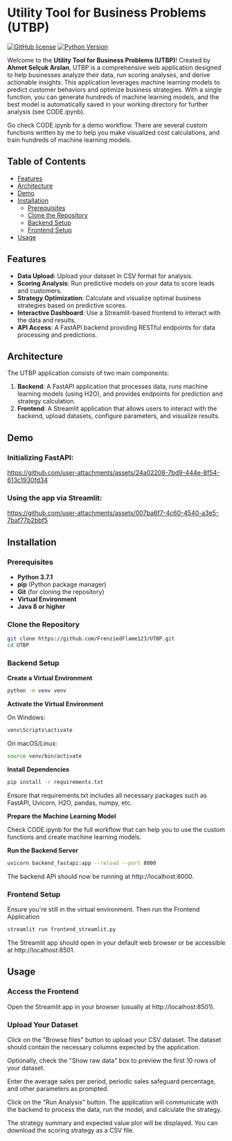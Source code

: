 # Utility Tool for Business Problems (UTBP)

[![GitHub license](https://img.shields.io/badge/license-MIT-blue.svg)](LICENSE)
[![Python Version](https://img.shields.io/badge/python-3.7.1-brightgreen)](https://www.python.org/downloads/)

Welcome to the **Utility Tool for Business Problems (UTBP)**! Created by **Ahmet Selçuk Arslan**, UTBP is a comprehensive web application designed to help businesses analyze their data, run scoring analyses, and derive actionable insights. This application leverages machine learning models to predict customer behaviors and optimize business strategies. With a single function, you can generate hundreds of machine learning models, and the best model is automatically saved in your working directory for further analysis (see CODE.ipynb).

Go check CODE.ipynb for a demo workflow. There are several custom functions written by me to help you make visualized cost calculations, and train hundreds of machine learning models.

## Table of Contents

- [Features](#features)
- [Architecture](#architecture)
- [Demo](#demo)
- [Installation](#installation)
  - [Prerequisites](#prerequisites)
  - [Clone the Repository](#clone-the-repository)
  - [Backend Setup](#backend-setup)
  - [Frontend Setup](#frontend-setup)
- [Usage](#usage)

## Features

- **Data Upload**: Upload your dataset in CSV format for analysis.
- **Scoring Analysis**: Run predictive models on your data to score leads and customers.
- **Strategy Optimization**: Calculate and visualize optimal business strategies based on predictive scores.
- **Interactive Dashboard**: Use a Streamlit-based frontend to interact with the data and results.
- **API Access**: A FastAPI backend providing RESTful endpoints for data processing and predictions.

## Architecture

The UTBP application consists of two main components:

1. **Backend**: A FastAPI application that processes data, runs machine learning models (using H2O), and provides endpoints for prediction and strategy calculation.
2. **Frontend**: A Streamlit application that allows users to interact with the backend, upload datasets, configure parameters, and visualize results.

## Demo

### Initializing FastAPI:

https://github.com/user-attachments/assets/24a02208-7bd9-444e-8f54-613c1930fd34

### Using the app via Streamlit:

https://github.com/user-attachments/assets/007ba6f7-4c60-4540-a3e5-7baf77b2bbf5


## Installation

### Prerequisites

- **Python 3.7.1**
- **pip** (Python package manager)
- **Git** (for cloning the repository)
- **Virtual Environment**
- **Java 8 or higher**

### Clone the Repository

```bash
git clone https://github.com/FrenziedFlame123/UTBP.git
cd UTBP
```

### Backend Setup
**Create a Virtual Environment**

```bash
python -m venv venv
```

**Activate the Virtual Environment**

On Windows:

```bash
venv\Scripts\activate
```

On macOS/Linux:

```bash
source venv/bin/activate
```

**Install Dependencies**

```bash
pip install -r requirements.txt
```
Ensure that requirements.txt includes all necessary packages such as FastAPI, Uvicorn, H2O, pandas, numpy, etc.

**Prepare the Machine Learning Model**

Check CODE.ipynb for the full workflow that can help you to use the custom functions and create machine learning models.

**Run the Backend Server**

```bash
uvicorn backend_fastapi:app --reload --port 8000
```
The backend API should now be running at http://localhost:8000.

### Frontend Setup

Ensure you're still in the virtual environment. Then run the Frontend Application

```bash
streamlit run frontend_streamlit.py
```
The Streamlit app should open in your default web browser or be accessible at http://localhost:8501.

## Usage

### Access the Frontend

Open the Streamlit app in your browser (usually at http://localhost:8501).

### Upload Your Dataset

Click on the "Browse files" button to upload your CSV dataset.
The dataset should contain the necessary columns expected by the application.

Optionally, check the "Show raw data" box to preview the first 10 rows of your dataset.

Enter the average sales per period, periodic sales safeguard percentage, and other parameters as prompted.

Click on the "Run Analysis" button.
The application will communicate with the backend to process the data, run the model, and calculate the strategy.

The strategy summary and expected value plot will be displayed.
You can download the scoring strategy as a CSV file.
